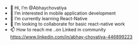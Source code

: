 - 👋 Hi, I’m @Abhaychovatiya
- 👀 I’m interested in mobile application development
- 🌱 I’m currently learning React-Native
- 💞️ I’m looking to collaborate for  basic react-native work 
- 📫 How to reach me ..on Linked in community  https://www.linkedin.com/in/abhay-chovatiya-446899223

<!---
Abhaychovatiya/FocusTime is a ✨ special ✨ repository because its `README.md` (this file) appears on your GitHub profile.
You can click the Preview link to take a look at your changes.
--->
